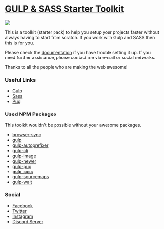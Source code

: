 # [GULP & SASS Starter Toolkit](https://gulpsasstoolkit.com)

![](https://gulpsasstoolkit.com/img/gulpsasstoolkit.jpg)

This is a toolkit (starter pack) to help you setup your projects faster without always having to start from scratch. If you work with Gulp and SASS then this is for you.

Please check the [documentation](https://gulpsasstoolkit.com/docs.html#accordion) if you have trouble setting it up. 
If you need further assistance, please contact me via e-mail or social networks.

Thanks to all the people who are making the web awesome!

### Useful Links

* [Gulp](https://gulpjs.com)
* [Sass](https://sass-lang.com)
* [Pug](https://pugjs.org)

### Used NPM Packages

This toolkit wouldn't be possible without your awesome packages.

* [browser-sync](https://www.npmjs.com/package/browser-sync)
* [gulp](https://www.npmjs.com/package/gulp)
* [gulp-autoprefixer](https://www.npmjs.com/package/gulp-autoprefixer)
* [gulp-cli](https://www.npmjs.com/package/gulp-cli)
* [gulp-image](https://www.npmjs.com/package/gulp-image)
* [gulp-newer](https://www.npmjs.com/package/gulp-newer)
* [gulp-pug](https://www.npmjs.com/package/gulp-pug)
* [gulp-sass](https://www.npmjs.com/package/gulp-sass)
* [gulp-sourcemaps](https://www.npmjs.com/package/gulp-sourcemaps)
* [gulp-wait](https://www.npmjs.com/package/gulp-wait)

### Social

* [Facebook](https://facebook.com/DavidRosseljong)
* [Twitter](https://twitter.com/DavidRosseljong)
* [Instagram](https://instagram.com/rosselmediadesign)
* [Discord Server](https://discord.gg/mPKqEmT)